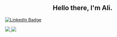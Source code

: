 <h2 align="center">Hello there, I'm Ali.</h2>

[![Linkedin Badge](https://img.shields.io/badge/-LinkedIn-0e76a8?style=flat-square&logo=Linkedin&logoColor=white)](https://www.linkedin.com/in/derogar)

<a href="https://github.com/drguser"><img src="https://github-readme-stats.vercel.app/api?username=drguser&include_all_commits=true&show_icons=true&hide_title=true&hide_border=true&count_private=true&line_height=21">
<a href="https://github.com/drguser"><img src="https://github-readme-stats.vercel.app/api/top-langs/?username=drguser&layout=compact&hide_title=true&hide_border=true&langs_count=6&exclude_repo=drguser">
<br/>
